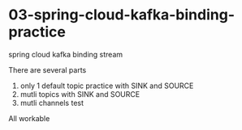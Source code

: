 # 03-spring-cloud-kafka-binding-practice
spring cloud kafka binding stream

There are several parts
1. only 1 default topic practice with SINK and SOURCE
2. mutli topics with SINK and SOURCE
3. mutli channels test


All workable
